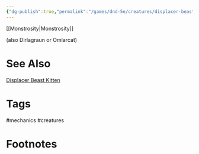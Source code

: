```yaml
---
{"dg-publish":true,"permalink":"/games/dnd-5e/creatures/displacer-beast/"}
---
```




[[Monstrosity|Monstrosity]]

(also Dirlagraun or Omlarcat)

# See Also
[Displacer Beast Kitten](https://www.dndbeyond.com/monsters/1979776-displacer-beast-kitten)
# Tags
#mechanics #creatures 
# Footnotes
[^1]: https://www.dndbeyond.com/monsters/17130-displacer-beast


